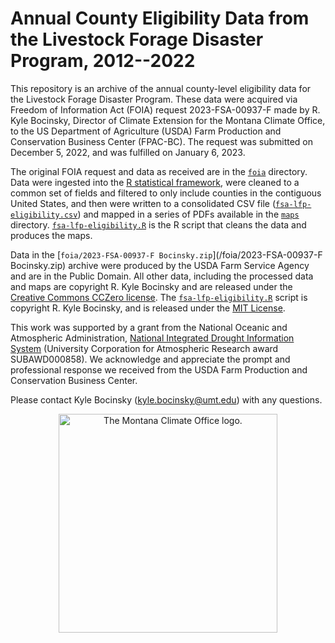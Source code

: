 # Annual County Eligibility Data from the Livestock Forage Disaster Program, 2012--2022

This repository is an archive of the annual county-level eligibility data for the Livestock Forage Disaster Program. These data were acquired via Freedom of Information Act (FOIA) request 2023-FSA-00937-F made by R. Kyle Bocinsky, Director of Climate Extension for the Montana Climate Office, to the US Department of Agriculture (USDA) Farm Production and Conservation Business Center (FPAC-BC). The request was submitted on December 5, 2022, and was fulfilled on January 6, 2023.

The original FOIA request and data as received are in the [`foia`](/foia) directory. Data were ingested into the [R statistical framework](https://www.r-project.org), were cleaned to a common set of fields and filtered to only include counties in the contiguous United States, and then were written to a consolidated CSV file ([`fsa-lfp-eligibility.csv`](/fsa-lfp-eligibility.csv)) and mapped in a series of PDFs available in the [`maps`](/maps) directory. [`fsa-lfp-eligibility.R`](/fsa-lfp-eligibility.R) is the R script that cleans the data and produces the maps.

Data in the [`foia/2023-FSA-00937-F Bocinsky.zip`](/foia/2023-FSA-00937-F Bocinsky.zip) archive were produced by the USDA Farm Service Agency and are in the Public Domain. All other data, including the processed data and maps are copyright R. Kyle Bocinsky and are released under the [Creative Commons CCZero license](https://creativecommons.org/publicdomain/zero/1.0/). The [`fsa-lfp-eligibility.R`](/fsa-lfp-eligibility.R) script is copyright R. Kyle Bocinsky, and is released under the [MIT License](/LICENSE.md).

This work was supported by a grant from the National Oceanic and Atmospheric Administration, [National Integrated Drought Information System](https://www.drought.gov) (University Corporation for Atmospheric Research award SUBAWD000858). We acknowledge and appreciate the prompt and professional response we received from the USDA Farm Production and Conservation Business Center.

Please contact Kyle Bocinsky ([kyle.bocinsky@umt.edu](mailto:kyle.bocinsky@umt.edu)) with any questions.

<p align="center">
  <img src="https://climate.umt.edu/imx/MCO_logo.svg" width="350" alt="The Montana Climate Office logo.">
</p>
